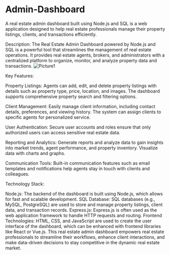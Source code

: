 # Admin-Dashboard
 A real estate admin dashboard built using Node.js and SQL is a web application designed to help real estate professionals manage their property listings, clients, and transactions efficiently.

 Description:
The Real Estate Admin Dashboard powered by Node.js and SQL is a powerful tool that streamlines the management of real estate operations. It provides real estate agents, brokers, and administrators with a centralized platform to organize, monitor, and analyze property data and transactions.
![Picture1](https://github.com/kyle89891/Project-Management-Tool/assets/81356431/2e959c24-5d65-499f-9f41-fb52c1ff1f19)

Key Features:

Property Listings: Agents can add, edit, and delete property listings with details such as property type, price, location, and images. The dashboard supports comprehensive property search and filtering options.

Client Management: Easily manage client information, including contact details, preferences, and viewing history. The system can assign clients to specific agents for personalized service.

User Authentication: Secure user accounts and roles ensure that only authorized users can access sensitive real estate data.

Reporting and Analytics: Generate reports and analyze data to gain insights into market trends, agent performance, and property inventory. Visualize data with charts and graphs.

Communication Tools: Built-in communication features such as email templates and notifications help agents stay in touch with clients and colleagues.

Technology Stack:

Node.js: The backend of the dashboard is built using Node.js, which allows for fast and scalable development.
SQL Database: SQL databases (e.g., MySQL, PostgreSQL) are used to store and manage property listings, client data, and transaction records.
Express.js: Express.js is often used as the web application framework to handle HTTP requests and routing.
Frontend Technologies: HTML, CSS, and JavaScript are used to create the user interface of the dashboard, which can be enhanced with frontend libraries like React or Vue.js.
This real estate admin dashboard empowers real estate professionals to streamline their workflows, enhance client interactions, and make data-driven decisions to stay competitive in the dynamic real estate market.
